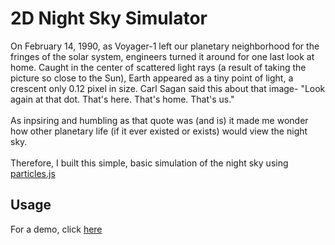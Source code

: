 # 2D Night Sky Simulator
On February 14, 1990, as Voyager-1 left our planetary neighborhood for the fringes of the solar system, engineers turned it around for one last look at home. Caught in the center of scattered light rays (a result of taking the picture so close to the Sun), Earth appeared as a tiny point of light, a crescent only 0.12 pixel in size. Carl Sagan said this about that image- "Look again at that dot. That's here. That's home. That's us." 
<br /><br />As inpsiring and humbling as that quote was (and is) it made me wonder how other planetary life (if it ever existed or exists) would view the night sky. 
<br /><br />Therefore, I built this simple, basic simulation of the night sky using <a href= "https://github.com/VincentGarreau/particles.js"> particles.js</a>

## Usage ##
For a demo, click <a href="https://codepen.io/abirbhushan/pen/oOGwGO">here</a>
 
 
